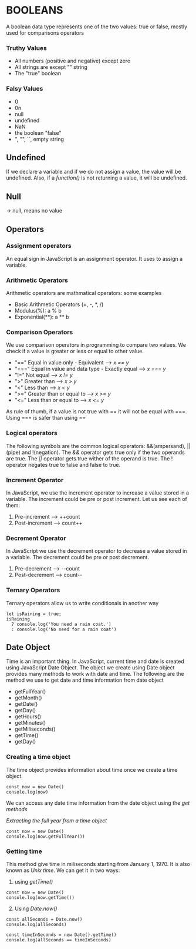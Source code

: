 # BOOLEANS

A boolean data type represents one of the two values: true or false, mostly used for comparisons operators

### Truthy Values
- All numbers (positive and negative) except zero
- All strings are except "" string
- The "true" boolean

### Falsy Values
- 0
- 0n
- null
- undefined
- NaN
- the boolean "false"
- ", "", ``, empty string

## Undefined
If we declare a variable and if we do not assign a value, the value will be undefined. Also, if a *function()* is not returning a value, it will be undefined.

## Null
-> null, means no value

## Operators

### Assignment operators
An equal sign in JavaScript is an assignment operator. It uses to assign a variable.

### Arithmetic Operators
Arithmetic operators are mathmatical operators: some examples
- Basic Arithmetic Operators (+, -, *, /)
- Modulus(%): a % b
- Exponential(**): a ** b

### Comparison Operators
We use comparison operators in programming to compare two values. We check if a value is greater or less or equal to other value.
- "==" Equal in value only - Equivalent --> *x == y*
- "===" Equal in value and data type - Exactly equal --> *x === y*
- "!=" Not equal  --> *x != y*
- ">" Greater than --> *x > y*
- "<" Less than   --> *x < y*
- ">=" Greater than or equal to --> *x >= y*
- "<=" Less than or equal to --> *x <= y*

As rule of thumb, if a value is not true with == it will not be equal with ===. Using === is safer than using ==

### Logical operators
The following symbols are the common logical operators: &&(ampersand), ||(pipe) and !(negation). The *&&* operator gets true only if the two operands are true. The *||* operator gets true wither of the operand is true. The ! operator negates true to false and false to true.

### Increment Operator
In JavaScript, we use the increment operator to increase a value stored in a variable. The increment could be pre or post increment. Let us see each of them:
1. Pre-increment --> ++count
2. Post-increment --> count++

### Decrement Operator
In JavaScript we use the decrement operator to decrease a value stored in a variable. The decrement could be pre or post decrement.
1. Pre-decrement --> --count
2. Post-decrement --> count--

### Ternary Operators
Ternary operators allow us to write conditionals in another way

```
let isRaining = true;
isRaining 
  ? console.log('You need a rain coat.') 
  : console.log('No need for a rain coat')
```

## Date Object
Time is an important thing. In JavaScript, current time and date is created using JavaScript Date Object. The object we create using Date object provides many methods to work with date and time. The following are the method we use to get date and time information from date object
- getFullYear()
- getMonth()
- getDate()
- getDay()
- getHours()
- getMinutes()
- getMiliseconds()
- getTime()
- getDay()

### Creating a time object
The time object provides information about time once we create a time object.
```
const now = new Date()
console.log(now)
```

We can access any date time information from the date object using the *get methods*

*Extracting the full year from a time object*
```
const now = new Date()
console.log(now.getFullYear())
```
### Getting time
This method give time in miliseconds starting from January 1, 1970. It is also known as *Unix time*. We can get it in two ways:
1. using *getTime()*
```
const now = new Date()
console.log(now.getTime())
```
2. Using *Date.now()*
```
const allSeconds = Date.now()
console.log(allSeconds)

const timeInSeconds = new Date().getTime()
console.log(allSeconds == timeInSeconds)
```